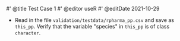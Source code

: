 #' @title Test Case 1
#' @editor useR
#' @editDate 2021-10-29


+ Read in the file `validation/testdata/rpharma_pp.csv` and save as `this_pp`. Verify that the variable "species" in `this_pp` is of class `character`.


